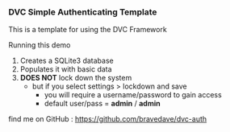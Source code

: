 ### DVC Simple Authenticating Template

This is a template for using the DVC Framework

Running this demo
1. Creates a SQLite3 database
2. Populates it with basic data
3. **DOES NOT** lock down the system
   * but if you select settings > lockdown and save
     * you will require a username/password to gain access
     * default user/pass = **admin** / **admin**

find me on GitHub : https://github.com/bravedave/dvc-auth
